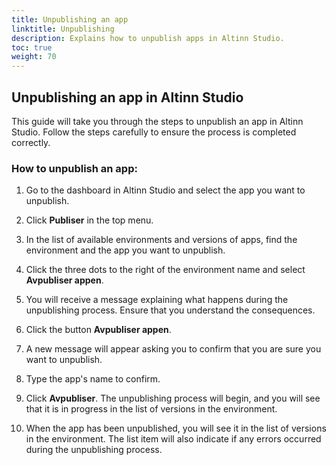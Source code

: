 ```yaml
---
title: Unpublishing an app
linktitle: Unpublishing
description: Explains how to unpublish apps in Altinn Studio.
toc: true
weight: 70
---
```


## Unpublishing an app in Altinn Studio

This guide will take you through the steps to unpublish an app in Altinn Studio. Follow the steps carefully to ensure the process is completed correctly.

### How to unpublish an app:

1. Go to the dashboard in Altinn Studio and select the app you want to unpublish.

2. Click **Publiser** in the top menu.

3. In the list of available environments and versions of apps, find the environment and the app you want to unpublish.

4. Click the three dots to the right of the environment name and select **Avpubliser appen**.

5. You will receive a message explaining what happens during the unpublishing process. Ensure that you understand the consequences.

6. Click the button **Avpubliser appen**.

7. A new message will appear asking you to confirm that you are sure you want to unpublish.

8. Type the app's name to confirm.

9. Click **Avpubliser**. The unpublishing process will begin, and you will see that it is in progress in the list of versions in the environment.

10. When the app has been unpublished, you will see it in the list of versions in the environment. The list item will also indicate if any errors occurred during the unpublishing process.
